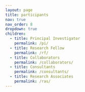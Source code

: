 ```yaml
---
layout: page
title: participants
nav: true
nav_order: 8
dropdown: true
children:
  - title: Principal Investigator
    permalink: /pi/
  - title: Research Fellow
    permalink: /rf/
  - title: Collaborators
    permalink: /collaborators/
  - title: Consultants
    permalink: /consultants/
  - title: Research Associates
    permalink: /ras/
---
```

